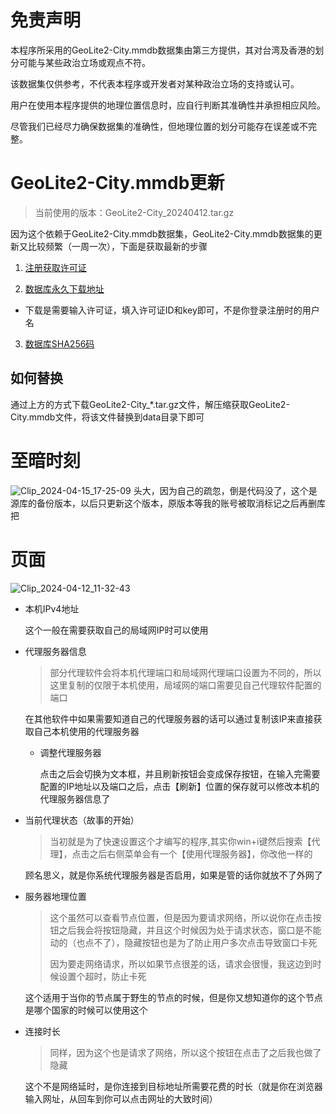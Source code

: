 # 免责声明

本程序所采用的GeoLite2-City.mmdb数据集由第三方提供，其对台湾及香港的划分可能与某些政治立场或观点不符。

该数据集仅供参考，不代表本程序或开发者对某种政治立场的支持或认可。

用户在使用本程序提供的地理位置信息时，应自行判断其准确性并承担相应风险。

尽管我们已经尽力确保数据集的准确性，但地理位置的划分可能存在误差或不完整。



# GeoLite2-City.mmdb更新

> 当前使用的版本：GeoLite2-City_20240412.tar.gz

因为这个依赖于GeoLite2-City.mmdb数据集，GeoLite2-City.mmdb数据集的更新又比较频繁（一周一次），下面是获取最新的步骤

1. [注册获取许可证](https://www.maxmind.com/en/accounts/current/license-key)

2. [数据库永久下载地址](https://download.maxmind.com/geoip/databases/GeoLite2-City/download?suffix=tar.gz)

  - 下载是需要输入许可证，填入许可证ID和key即可，不是你登录注册时的用户名

3. [数据库SHA256码](https://download.maxmind.com/geoip/databases/GeoLite2-City/download?suffix=tar.gz.sha256)

## 如何替换

通过上方的方式下载GeoLite2-City_*.tar.gz文件，解压缩获取GeoLite2-City.mmdb文件，将该文件替换到data目录下即可

  
# 至暗时刻
![Clip_2024-04-15_17-25-09](https://github.com/xiaocuanChina/view-system-agents-2.0/assets/113506112/d8a8c2aa-5a0c-411a-b342-e7f3e2388902)
头大，因为自己的疏忽，倒是代码没了，这个是源库的备份版本，以后只更新这个版本，原版本等我的账号被取消标记之后再删库把

# 页面
![Clip_2024-04-12_11-32-43](https://github.com/xiaocuanChina/view-system-agents/assets/113506112/f2091589-65b2-4202-9948-2891efc9f70e)

- 本机IPv4地址

    这个一般在需要获取自己的局域网IP时可以使用

- 代理服务器信息

    > 部分代理软件会将本机代理端口和局域网代理端口设置为不同的，所以这里复制的仅限于本机使用，局域网的端口需要见自己代理软件配置的端口

    在其他软件中如果需要知道自己的代理服务器的话可以通过复制该IP来直接获取自己本机使用的代理服务器

    - 调整代理服务器

        点击之后会切换为文本框，并且刷新按钮会变成保存按钮，在输入完需要配置的IP地址以及端口之后，点击【刷新】位置的保存就可以修改本机的代理服务器信息了

- 当前代理状态（故事的开始）

    > 当初就是为了快速设置这个才编写的程序,其实你win+i键然后搜索【代理】，点击之后右侧菜单会有一个【使用代理服务器】，你改他一样的

    顾名思义，就是你系统代理服务器是否启用，如果是管的话你就放不了外网了

- 服务器地理位置

    > 这个虽然可以查看节点位置，但是因为要请求网络，所以说你在点击按钮之后我会将按钮隐藏，并且这个时候因为处于请求状态，窗口是不能动的（也点不了），隐藏按钮也是为了防止用户多次点击导致窗口卡死
    >
    > 因为要走网络请求，所以如果节点很差的话，请求会很慢，我这边到时候设置个超时，防止卡死

    这个适用于当你的节点属于野生的节点的时候，但是你又想知道你的这个节点是哪个国家的时候可以使用这个

- 连接时长

    > 同样，因为这个也是请求了网络，所以这个按钮在点击了之后我也做了隐藏

    这个不是网络延时，是你连接到目标地址所需要花费的时长（就是你在浏览器输入网址，从回车到你可以点击网址的大致时间）
